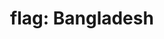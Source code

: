 ---
layout: flags
title: "flag: Bangladesh"
emoji: flag_bangladesh
permalink: 🇧🇩.html
image: assets/img/3moji/flag_bangladesh.png
---